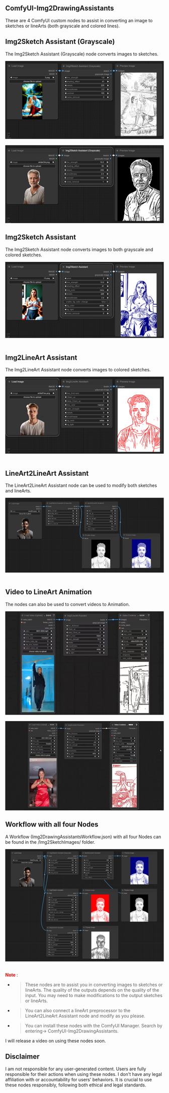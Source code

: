 ## ComfyUI-Img2DrawingAssistants
These are 4 ComfyUI custom nodes to assist in converting an image to sketches or lineArts (both grayscale and colored lines).

## Img2Sketch Assistant (Grayscale)

The Img2Sketch Assistant (Grayscale) node converts images to sketches.

<div align="center">

<img src="Img2SketchImages/img2sketchGrayScale.png" /> <br></br>
<img src="Img2SketchImages/img2sketchGrayScale2.png" />
</div>

## Img2Sketch Assistant

The Img2Sketch Assistant node converts images to both grayscale and colored sketches.

<div align="center">

<img src="Img2SketchImages/img2BlueSketch.png" /> <br></br>
</div>

## Img2LineArt Assistant

The Img2LineArt Assistant node converts images to colored sketches.

<div align="center">

<img src="Img2SketchImages/img2RedLineArt.png" /> <br></br>
</div>

## LineArt2LineArt Assistant

The LineArt2LineArt Assistant node can be used to modify both sketches and lineArts.

<div align="center">

<img src="Img2SketchImages/Screenshot (1299).png" /> <br></br>
</div>

## Video to LineArt Animation

The nodes can also be used to convert videos to Animation.

<div align="center">

<img src="Img2SketchImages/jujutsuKaisen.gif" /> <br></br>
<img src="Img2SketchImages/dancingGirl.gif" />
</div>

## Workflow with all four Nodes

A Workflow (Img2DrawingAssistantsWorkflow.json) with all four Nodes can be found in the /Img2SketchImages/ folder.

<div align="center">

<img src="Img2SketchImages/Screenshot (1300).png" /> <br></br>
</div>

**<font color=red> Note </font>**:

- >These nodes are to assist you in converting images to sketches or lineArts. The quality of the outputs depends on the quality of the input. You may need to make modifications to the output sketches or lineArts.

- >You can also connect a lineArt preprocessor to the LineArt2LineArt Assistant node and modify as you please.

- >You can install these nodes with the ComfyUI Manager. Search by entering-> ComfyUI-Img2DrawingAssistants.

I will release a video on using these nodes soon.

## Disclaimer
 
I am not responsible for any user-generated content. Users are fully responsible for their actions when using these nodes. I don't have any legal affiliation with or accountability for users' behaviors. It is crucial to use these nodes responsibly, following both ethical and legal standards.




